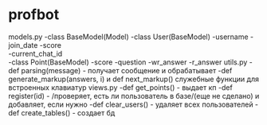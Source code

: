 # profbot
models.py
	-class BaseModel(Model)
	-class User(BaseModel)
		-username
		-join_date
		-score	
		-current_chat_id																																																																									
	-class Point(BaseModel)
		-score
		-question
		-wr_answer
		-r_answer
utils.py
	-def parsing(message) - получает сообщение и обрабатывает
	-def generate_markup(answers, i) и def next_markup() служебные функции для встроенных клавиатур
views.py 
	-def get_points() - выдает кп
	-def register(id) - /проверяет, есть ли пользователь в базе/(еще не сделано) и добавляет, если нужно
    -def clear_users() - удаляет всех пользователей
	-def create_tables() - создает бд



